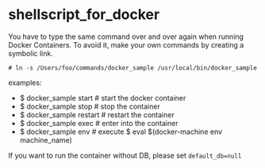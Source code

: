 # shellscript_for_docker

You have to type the same command over and over again when running Docker Containers.
To avoid it, make your own commands by creating a symbolic link.

`# ln -s /Users/foo/commands/docker_sample /usr/local/bin/docker_sample`

examples:
- $ docker_sample start   # start the docker container
- $ docker_sample stop    # stop the container
- $ docker_sample restart # restart the container
- $ docker_sample exec    # enter into the container
- $ docker_sample env     # execute $ eval $(docker-machine env machine_name)

If you want to run the container without DB, please set `default_db=null`

